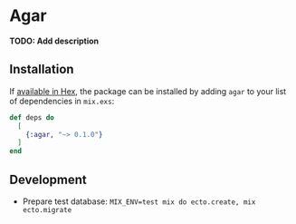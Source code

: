 # Agar

**TODO: Add description**

## Installation

If [available in Hex](https://hex.pm/docs/publish), the package can be installed
by adding `agar` to your list of dependencies in `mix.exs`:

```elixir
def deps do
  [
    {:agar, "~> 0.1.0"}
  ]
end
```

## Development

* Prepare test database: `MIX_ENV=test mix do ecto.create, mix ecto.migrate`
